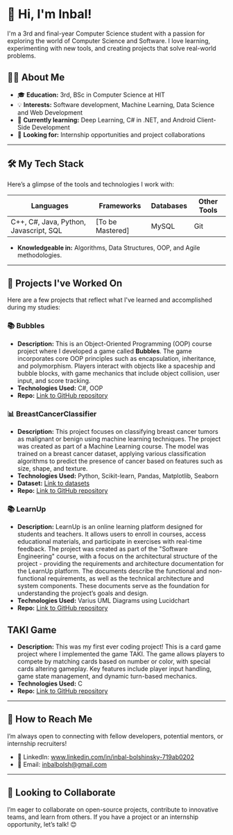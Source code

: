 # 👋 Hi, I'm Inbal!

I'm a 3rd and final-year Computer Science student with a passion for exploring the world of Computer Science and Software. I love learning, experimenting with new tools, and creating projects that solve real-world problems.

## 👨‍🎓 About Me

- 🎓 **Education:** 3rd, BSc in Computer Science at HIT
- 💡 **Interests:** Software development, Machine Learning, Data Science and Web Development
- 🌱 **Currently learning:** Deep Learning, C# in .NET, and Android Client-Side Development
- 👯 **Looking for:** Internship opportunities and project collaborations

---

## 🛠️ My Tech Stack

Here’s a glimpse of the tools and technologies I work with:

| **Languages**  | **Frameworks**  | **Databases**  | **Other Tools**  |
|----------------|-----------------|----------------|------------------|
| C++, C#, Java, Python, Javascript, SQL | [To be Mastered] | MySQL | Git |

- **Knowledgeable in:** Algorithms, Data Structures, OOP, and Agile methodologies.
  
---

## 🌟 Projects I've Worked On

Here are a few projects that reflect what I've learned and accomplished during my studies:

### 📚 Bubbles
- **Description:** This is an Object-Oriented Programming (OOP) course project where I developed a game called **Bubbles**. The game incorporates core OOP principles such as encapsulation, inheritance, and polymorphism. Players interact with objects like a spaceship and bubble blocks, with game mechanics that include object collision, user input, and score tracking.
- **Technologies Used:** C#, OOP
- **Repo:** [Link to GitHub repository](https://github.com/shanielgamil/bubbles)

### 📊 BreastCancerClassifier
- **Description:** This project focuses on classifying breast cancer tumors as malignant or benign using machine learning techniques. The project was created as part of a Machine Learning course. The model was trained on a breast cancer dataset, applying various classification algorithms to predict the presence of cancer based on features such as size, shape, and texture.
- **Technologies Used:** Python, Scikit-learn, Pandas, Matplotlib, Seaborn
- **Dataset:** [Link to datasets](https://drive.google.com/drive/folders/1xmdHvW-nqC8fD1rcwlVWpo61xBODbJ8y?usp=drive_link)
- **Repo:** [Link to GitHub repository](https://github.com/InbalBolshinsky/Assigment-2-ML)
  
### 📚 LearnUp
- **Description:** LearnUp is an online learning platform designed for students and teachers. It allows users to enroll in courses, access educational materials, and participate in exercises with real-time feedback. The project was created as part of the "Software Engineering" course, with a focus on the architectural structure of the project - providing the requirements and architecture documentation for the LearnUp platform. The documents describe the functional and non-functional requirements, as well as the technical architecture and system components. These documents serve as the foundation for understanding the project’s goals and design.
- **Technologies Used:** Varius UML Diagrams using Lucidchart
- **Repo:** [Link to GitHub repository](https://github.com/InbalBolshinsky/LearnUp)

## TAKI Game
- **Description:** This was my first ever coding project! This is a card game project where I implemented the game TAKI. The game allows players to compete by matching cards based on number or color, with special cards altering gameplay. Key features include player input handling, game state management, and dynamic turn-based mechanics.
- **Technologies Used:** C
- **Repo:** [Link to GitHub repository](https://github.com/InbalBolshinsky/TAKI-Game)
---

## 💼 How to Reach Me

I’m always open to connecting with fellow developers, potential mentors, or internship recruiters!

- 💼 LinkedIn: www.linkedin.com/in/inbal-bolshinsky-719ab0202
- 📧 Email: inbalbolsh@gmail.com

---

## 🤝 Looking to Collaborate

I’m eager to collaborate on open-source projects, contribute to innovative teams, and learn from others. If you have a project or an internship opportunity, let’s talk! 😊
